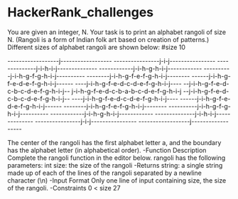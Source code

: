 # HackerRank_challenges
You are given an integer, N. Your task is to print an alphabet rangoli of size N. 
(Rangoli is a form of Indian folk art based on creation of patterns.)
Different sizes of alphabet rangoli are shown below:
#size 10

------------------j------------------
----------------j-i-j----------------
--------------j-i-h-i-j--------------
------------j-i-h-g-h-i-j------------
----------j-i-h-g-f-g-h-i-j----------
--------j-i-h-g-f-e-f-g-h-i-j--------
------j-i-h-g-f-e-d-e-f-g-h-i-j------
----j-i-h-g-f-e-d-c-d-e-f-g-h-i-j----
--j-i-h-g-f-e-d-c-b-c-d-e-f-g-h-i-j--
j-i-h-g-f-e-d-c-b-a-b-c-d-e-f-g-h-i-j
--j-i-h-g-f-e-d-c-b-c-d-e-f-g-h-i-j--
----j-i-h-g-f-e-d-c-d-e-f-g-h-i-j----
------j-i-h-g-f-e-d-e-f-g-h-i-j------
--------j-i-h-g-f-e-f-g-h-i-j--------
----------j-i-h-g-f-g-h-i-j----------
------------j-i-h-g-h-i-j------------
--------------j-i-h-i-j--------------
----------------j-i-j----------------
------------------j------------------


The center of the rangoli has the first alphabet letter a, and 
the boundary has the  alphabet letter (in alphabetical order).
-Function Description
Complete the rangoli function in the editor below.
rangoli has the following parameters:
int size: the size of the rangoli
-Returns
string: a single string made up of each of the lines of the rangoli separated by a newline character (\n)
-Input Format
Only one line of input containing size, the size of the rangoli.
-Constraints
0 < size 27



